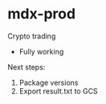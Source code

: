 # mdx-prod
Crypto trading

+ Fully working

Next steps:
1) Package versions
2) Export result.txt to GCS
